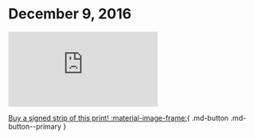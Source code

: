# December 9, 2016

![](https://www.achewood.com/comic.php?date=12092016)

[Buy a signed strip of this print! :material-image-frame:](https://achewood-holiday-pop-up.myshopify.com/products/strip#12092016){ .md-button .md-button--primary }

